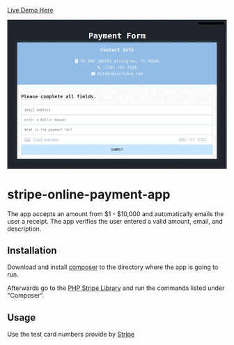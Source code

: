 [Live Demo Here](http://apps.javierlona.com/stripe-online-payment-app/)

![Demo Image](img/demo-image.jpg)

# stripe-online-payment-app
The app accepts an amount from $1 - $10,000 and automatically emails the user a receipt. The app verifies the user entered a valid amount, email, and description.

## Installation
Download and install [composer](https://getcomposer.org/download/) to the directory where the app is going to run.

Afterwards go to the [PHP Stripe Library](https://github.com/stripe/stripe-php) and run the commands listed under "Composer".

## Usage
Use the test card numbers provide by [Stripe](https://stripe.com/docs/testing)
